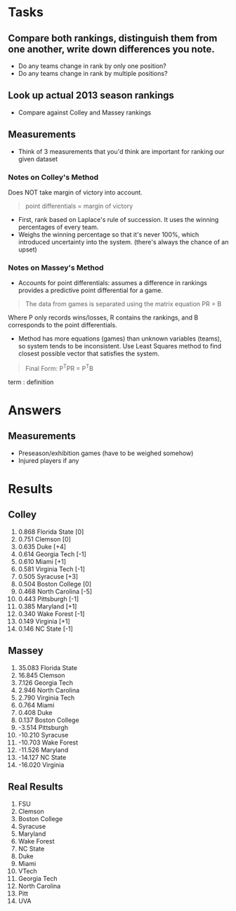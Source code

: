 # Tasks

## Compare both rankings, distinguish them from one another, write down differences you note.
- Do any teams change in rank by only one position?
- Do any teams change in rank by multiple positions?

## Look up actual 2013 season rankings
- Compare against Colley and Massey rankings

## Measurements
- Think of 3 measurements that you'd think are important for ranking our given dataset

### Notes on Colley's Method

Does NOT take margin of victory into account. 

> point differentials = margin of victory

- First, rank based on Laplace's rule of succession. It uses the winning percentages of every team. 
- Weighs the winning percentage so that it's never 100%, which introduced uncertainty into the system. (there's always the chance of an upset)

### Notes on Massey's Method

- Accounts for point differentials: assumes a difference in rankings provides a predictive point differential for a game.

> The data from games is separated using the matrix equation PR = B

Where P only records wins/losses, R contains the rankings, and B corresponds to the point differentials.

- Method has more equations (games) than unknown variables (teams), so system tends to be inconsistent. Use Least Squares method to find closest possible vector that satisfies the system.

> Final Form:  P<sup>T</sup>PR = P<sup>T</sup>B

term
: definition

# Answers

## Measurements

- Preseason/exhibition games (have to be weighed somehow)
- Injured players if any

# Results

## Colley
   1. 0.868 Florida State      [0] 
   2. 0.751 Clemson            [0]
   3. 0.635 Duke               [+4]
   4. 0.614 Georgia Tech       [-1]
   5. 0.610 Miami              [+1]
   6. 0.581 Virginia Tech      [-1]
   7. 0.505 Syracuse           [+3]
   8. 0.504 Boston College     [0]
   9. 0.468 North Carolina     [-5]
   10. 0.443 Pittsburgh         [-1]
   11. 0.385 Maryland           [+1]
   12. 0.340 Wake Forest        [-1]
   13. 0.149 Virginia           [+1]
   14. 0.146 NC State           [-1]

## Massey

  1. 35.083 Florida State
  2. 16.845 Clemson
  3. 7.126 Georgia Tech 
  4. 2.946 North Carolina 
  5. 2.790 Virginia Tech
  6. 0.764 Miami
  7. 0.408 Duke 
  8. 0.137 Boston College 
  9. -3.514 Pittsburgh
  10. -10.210 Syracuse 
  11. -10.703 Wake Forest 
  12. -11.526 Maryland 
  13. -14.127 NC State 
  14. -16.020 Virginia

## Real Results

  1. FSU
  2. Clemson
  3. Boston College
  4. Syracuse
  5. Maryland
  6. Wake Forest
  7. NC State
  8. Duke
  9. Miami
  10. VTech
  11. Georgia Tech
  12. North Carolina
  13. Pitt
  14. UVA

